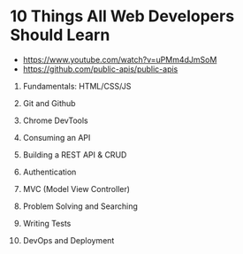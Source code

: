 # 10 Things All Web Developers Should Learn

* <https://www.youtube.com/watch?v=uPMm4dJmSoM>
* <https://github.com/public-apis/public-apis>

1. Fundamentals: HTML/CSS/JS

2. Git and Github

3. Chrome DevTools

4. Consuming an API

5. Building a REST API & CRUD

6. Authentication

7. MVC (Model View Controller)

8. Problem Solving and Searching

9. Writing Tests

10. DevOps and Deployment
